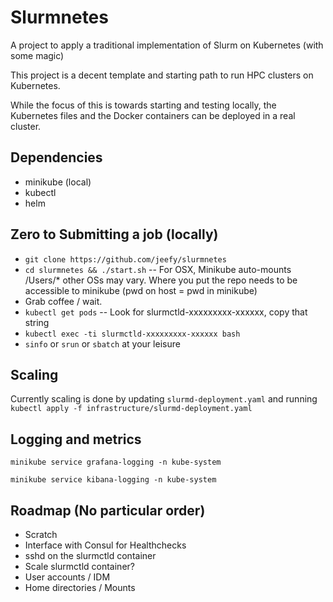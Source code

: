 # Slurmnetes
A project to apply a traditional implementation of Slurm on Kubernetes (with some magic)

This project is a decent template and starting path to run HPC clusters on Kubernetes.

While the focus of this is towards starting and testing locally, the Kubernetes files and the Docker containers can be deployed in a real cluster.

## Dependencies
- minikube (local)
- kubectl
- helm

## Zero to Submitting a job (locally)
- `git clone https://github.com/jeefy/slurmnetes`
- `cd slurmnetes && ./start.sh` -- For OSX, Minikube auto-mounts /Users/* other OSs may vary. Where you put the repo needs to be accessible to minikube (pwd on host = pwd in minikube)
- Grab coffee / wait.
- `kubectl get pods` -- Look for slurmctld-xxxxxxxxx-xxxxxx, copy that string
- `kubectl exec -ti slurmctld-xxxxxxxxx-xxxxxx bash`
- `sinfo` or `srun` or `sbatch` at your leisure

## Scaling
Currently scaling is done by updating `slurmd-deployment.yaml` and running `kubectl apply -f infrastructure/slurmd-deployment.yaml`

## Logging and metrics

`minikube service grafana-logging -n kube-system`

`minikube service kibana-logging -n kube-system`

## Roadmap (No particular order)
- Scratch
- Interface with Consul for Healthchecks
- sshd on the slurmctld container
- Scale slurmctld container?
- User accounts / IDM
- Home directories / Mounts
